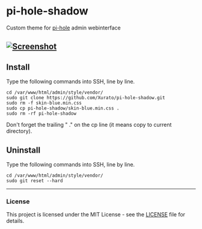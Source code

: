 # pi-hole-shadow
Custom theme for [pi-hole](https://pi-hole.net/) admin webinterface

[![Screenshot](https://i.imgur.com/y1u2WyO.png)](https://i.imgur.com/y1u2WyO.png)
---

## Install
Type the following commands into SSH, line by line.

```
cd /var/www/html/admin/style/vendor/
sudo git clone https://github.com/Xurato/pi-hole-shadow.git
sudo rm -f skin-blue.min.css
sudo cp pi-hole-shadow/skin-blue.min.css .
sudo rm -rf pi-hole-shadow
```
Don't forget the trailing " ." on the cp line (it means copy to current directory).

## Uninstall
Type the following commands into SSH, line by line.

```
cd /var/www/html/admin/style/vendor/
sudo git reset --hard
```

---

### License
This project is licensed under the MIT License - see the [LICENSE](LICENSE) file for details.
